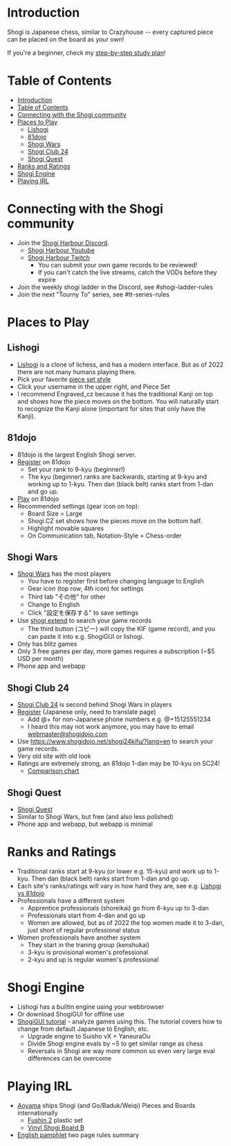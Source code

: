 # Introduction
Shogi is Japanese chess, similar to Crazyhouse -- every captured piece can be placed on the board as your own!

If you're a beginner, check my [step-by-step study plan](study_plan)!

# Table of Contents
- [Introduction](#introduction)
- [Table of Contents](#table-of-contents)
- [Connecting with the Shogi community](#connecting-with-the-shogi-community)
- [Places to Play](#places-to-play)
  - [Lishogi](#lishogi)
  - [81dojo](#81dojo)
  - [Shogi Wars](#shogi-wars)
  - [Shogi Club 24](#shogi-club-24)
  - [Shogi Quest](#shogi-quest)
- [Ranks and Ratings](#ranks-and-ratings)
- [Shogi Engine](#shogi-engine)
- [Playing IRL](#playing-irl)

# Connecting with the Shogi community
* Join the [Shogi Harbour Discord](https://discord.gg/wggn65v).
  * [Shogi Harbour Youtube](https://www.youtube.com/c/ShogiHarbour)
  * [Shogi Harbour Twitch](https://www.twitch.tv/shogi_harbour)
    * You can submit your own game records to be reviewed!
    * If you can't catch the live streams, catch the VODs before they expire
* Join the weekly shogi ladder in the Discord, see #shogi-ladder-rules
* Join the next "Tourny To" series, see #tt-series-rules

# Places to Play

## Lishogi
* [Lishogi](https://lishogi.org) is a clone of lichess, and has a modern interface. But as of 2022 there are not many humans playing there.
* Pick your favorite [piece set style](lishogi_pieces.md)
* Click your username in the upper right, and Piece Set
* I recommend Engraved_cz because it has the traditional Kanji on top and shows how the piece moves on the bottom. 
  You will naturally start to recognize the Kanji alone (important for sites that only have the Kanji).

## 81dojo
* 81dojo is the largest English Shogi server.
* [Register](https://system.81dojo.com/en/players/sign_up) on 81dojo
  * Set your rank to 9-kyu (beginner!)
  * The kyu (beginner) ranks are backwards, starting at 9-kyu and working up to 1-kyu. Then dan (black belt) ranks start from 1-dan and go up.
* [Play](http://81dojo.com/client/?locale=en) on 81dojo
* Recommended settings (gear icon on top):
  * Board Size = Large
  * Shogi.CZ set shows how the pieces move on the bottom half.
  * Highlight movable squares
  * On Communication tab, Notation-Style = Chess-order

## Shogi Wars
* [Shogi Wars](https://shogiwars.heroz.jp/) has the most players
  * You have to register first before changing language to English
  * Gear icon (top row, 4th icon) for settings
  * Third tab "その他" for other
  * Change to English
  * Click "設定を保存する" to save settings
* Use [shogi extend](https://www.shogi-extend.com/swars/search) to search your game records
  * The third button (コピー) will copy the KIF (game record), and you can paste it into e.g. ShogiGUI or lishogi.
* Only has blitz games
* Only 3 free games per day, more games requires a subscription (~$5 USD per month)
* Phone app and webapp

## Shogi Club 24
* [Shogi Club 24](https://shogidojo.net/eng/) is second behind Shogi Wars in players
* [Register](https://web.shogidojo.net/24member/p/regi_verify.jsp) (Japanese only, need to translate page)
  * Add @+ for non-Japanese phone numbers e.g. @+15125551234
  * I heard this may not work anymore, you may have to email webmaster@shogidojo.com
* Use https://www.shogidojo.net/shogi24kifu/?lang=en to search your game records.
* Very old site with old look
* Ratings are extremely strong, an 81dojo 1-dan may be 10-kyu on SC24!
  * [Comparison chart](http://81dojo.com/documents/Rating_System)

## Shogi Quest
* [Shogi Quest](http://wars.fm/shogi10)
* Similar to Shogi Wars, but free (and also less polished)
* Phone app and webapp, but webapp is minimal

# Ranks and Ratings
* Traditional ranks start at 9-kyu (or lower e.g. 15-kyu) and work up to 1-kyu. Then dan (black belt) ranks start from 1-dan and go up.
* Each site's ranks/ratings will vary in how hard they are, see e.g. [Lishogi vs 81dojo](ratings.md)
* Professionals have a different system
  * Apprentice professionals (shoreikai) go from 6-kyu up to 3-dan
  * Professionals start from 4-dan and go up
  * Women are allowed, but as of 2022 the top women made it to 3-dan, just short of regular professional status
* Women professionals have another system
  * They start in the traning group (kenshukai)
  * 3-kyu is provisional women's professional
  * 2-kyu and up is regular women's professional

# Shogi Engine
* Lishogi has a builtin engine using your webbrowser
* Or download ShogiGUI for offline use
* [ShogiGUI tutorial](https://docs.google.com/document/d/1c1ceiA24FYA8_s8goBMvdQOvsBi2HVFb/edit) - analyze games using this. The tutorial covers how to change from default Japanese to English, etc.
  * Upgrade engine to Suisho vX + YaneuraOu
  * Divide Shogi engine evals by ~5 to get similar range as chess
  * Reversals in Shogi are way more common so even very large eval differences can be overcome

# Playing IRL
* [Aoyama](http://www5b.biglobe.ne.jp/~goban/english@shogi@version.html) ships Shogi (and Go/Baduk/Weiqi) Pieces and Boards internationally
  * [Fushin 2](http://www5b.biglobe.ne.jp/~goban/s1go7f/englishxpuraxred1.html) plastic set
  * [Vinyl Shogi Board B](http://www5b.biglobe.ne.jp/~goban/s1go15f/english@shogi2.html)
* [English pamphlet](https://www.shogi.or.jp/event/english-pamphlet.pdf) two page rules summary
